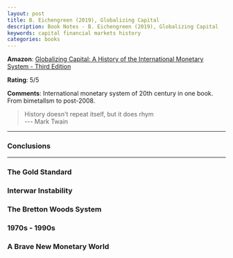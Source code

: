 ```yaml
---
layout: post
title: B. Eichengreen (2019), Globalizing Capital
description: Book Notes - B. Eichengreen (2019), Globalizing Capital
keywords: capital financial markets history
categories: books
---
```

**Amazon**: [Globalizing Capital: A History of the International Monetary System - Third Edition](https://www.amazon.com/Globalizing-Capital-History-International-Monetary/dp/0691193908)

**Rating**: 5/5

**Comments**: International monetary system of 20th century in one book. From bimetallsm to post-2008.

> History doesn't repeat itself, but it does rhym <br>--- Mark Twain

<!-- more -->

---

### Conclusions

---

### The Gold Standard

### Interwar Instability

### The Bretton Woods System

### 1970s - 1990s

### A Brave New Monetary World

